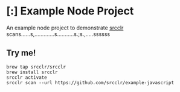 # [:] Example Node Project

An example node project to demonstrate [srcclr](https://www.srcclr.com) scans......s,.............s...........s.;s.,.....ssssss

## Try me!

```
brew tap srcclr/srcclr
brew install srcclr
srcclr activate
srcclr scan --url https://github.com/srcclr/example-javascript
```
